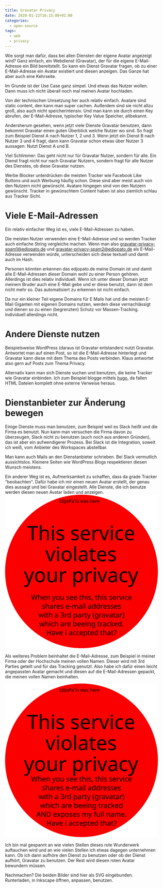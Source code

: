 ```yaml
---
title: Gravatar Privacy
date: 2020-01-22T16:15:00+01:00
categories:
  - open-source
tags:
  - web
  - privacy
---
```

Wie sorgt man dafür, dass bei allen Diensten der eigene Avatar angezeigt wird?
Ganz einfach, ein Webdienst (Gravatar), der für die eigene E-Mail-Adresse ein Bild bereitstellt.
So kann ein Dienst Gravatar fragen, ob zu einer E-Mail-Adresse ein Avatar existiert und diesen anzeigen.
Das Ganze hat aber auch eine Kehrseite.
<!--more-->

Im Grunde ist der Use Case ganz simpel.
Und etwas das Nutzer wollen.
Dann muss ich nicht überall noch mal meinen Avatar hochladen.

Von der technischen Umsetzung her auch relativ einfach.
Avatare sind static content, den kann man super cachen.
Außerdem sind sie nicht allzu groß, also auch nicht speicherintensiv.
Und man kann sie durch einen Key abrufen, der E-Mail-Adresse, typischer Key Value Speicher, altbekannt.

Andersherum gesehen, wenn jetzt viele Dienste Gravatar benutzen, dann bekommt Gravatar einen guten Überblick welche Nutzer wo sind.
So fragt zum Beispiel Dienst A nach Nutzer 1, 2 und 3.
Wenn jetzt ein Dienst B nach Nutzer 3 und 4 fragt, dann kann Gravatar schon etwas über Nutzer 3 aussagen: Nutzt Dienst A und B.

Viel Schlimmer: Das geht nicht nur für Gravatar Nutzer, sondern für alle.
Ein Dienst fragt nicht nur nach Gravatar Nutzern, sondern fragt für alle Nutzer des Dienstes, ob diese Gravatar nutzen.

Werbe Blocker unterdrücken die meisten Tracker wie Facebook Like Buttons und auch Werbung häufig schon.
Diese sind aber meist auch von den Nutzern nicht gewünscht.
Avatare hingegen sind von den Nutzern gewünscht.
Tracker in gewünschtem Content haben ist also ziemlich schlau aus Tracker Sicht.

# Viele E-Mail-Adressen

Ein relativ einfacher Weg ist es, viele E-Mail-Adressen zu haben.

Die meisten Nutzer verwenden eine E-Mail-Adresse und so werden Tracker auch einfache String vergleiche machen.
Wenn man also gravatar-privacy-spam1@edjopato.de und gravatar-privacy-spam2@edjopato.de als E-Mail-Adresse verwenden würde, unterscheiden sich diese textuell und damit auch im Hash.

Personen könnten erkennen das edjopato.de meine Domain ist und damit alle E-Mail-Adressen dieser Domain wohl zu einer Person gehören.
Allerdings ist dies relativ individuell.
Wenn ich unter dieser Domain jetzt meinem Bruder auch eine E-Mail gebe und er diese benutzt, dann ist dem nicht mehr so.
Das automatisiert zu erkennen ist nicht einfach.

Da nur ein kleiner Teil eigene Domains für E Mails hat und die meisten E-Mail Giganten mit eigenen Domains nutzen, werden diese vernachlässigt und dienen so zu einen (begrenzten) Schutz vor Massen-Tracking.
Individuell allerdings nicht.

# Andere Dienste nutzen

Beispielsweise WordPress (daraus ist Gravatar entstanden) nutzt Gravatar.
Antwortet man auf einen Post, so ist die E-Mail-Adresse hinterlegt und Gravatar kann diese mit dem Thema des Posts verbinden.
Klaus antwortet also gern auf Posts zum Thema Privacy.

Alternativ kann man sich Dienste suchen und benutzen, die keine Tracker wie Gravatar einbinden.
Ich zum Beispiel blogge mittels [hugo](https://gohugo.io/), da fallen HTML Dateien komplett ohne externe Verweise heraus.

# Dienstanbieter zur Änderung bewegen

Einige Dienste muss man benutzen, zum Beispiel weil es Slack heißt und die Firma es benutzt.
Nun kann man versuchen die Firma davon zu überzeugen, Slack nicht zu benutzen (auch noch aus anderen Gründen), das ist aber ein aufwendigerer Prozess.
Bei Slack ist die Integration, soweit ich weiß, vom Anbieter des Workspaces abstellbar.

Man kann auch Mails an den Dienstanbieter schrieben.
Bei Slack vermutlich aussichtslos.
Kleinere Seiten wie WordPress Blogs respektieren diesen Wunsch meistens.

Ein anderer Weg ist es, Aufmerksamkeit zu schaffen, dass da grade Tracker "beobachten".
Dafür habe ich mir einen neuen Avatar erstellt, der genau dies aussagt und bei Gravatar eingestellt.
Alle Dienste, die ich benutze werden diesen neuen Avatar laden und anzeigen.
![My Gravatar violates Privacy Avatar](gravatar-privacy-simple.svg)

Als weiteres Problem beinhaltet die E-Mail-Adresse, zum Beispiel in meiner Firma oder der Hochschule meinen vollen Namen.
Dieser wird mit 3rd Parties geteilt und für das Tracking genutzt.
Also habe ich dafür einen leicht angepassten Avatar gemacht und diesen auf die E-Mail-Adressen gepackt, die meinen vollen Namen beinhalten.

![My Gravatar violates Privacy Avatar also mentioning the full name email address](gravatar-privacy-full-name.svg)

Ich bin mal gespannt an wie vielen Stellen dieses rote Wunderwerk auftauchen wird und an wie vielen Stellen ich etwas dagegen unternehmen kann.
Ob ich dann aufhöre den Dienst zu benutzen oder ob der Dienst aufhört, Gravatar zu benutzen.
Der Rest wird diesen roten Avatar bewundern müssen.

Nachmachen?
Die beiden Bilder sind hier als SVG eingebunden.
Runterladen, in Inkscape öffnen, anpassen, benutzen.

